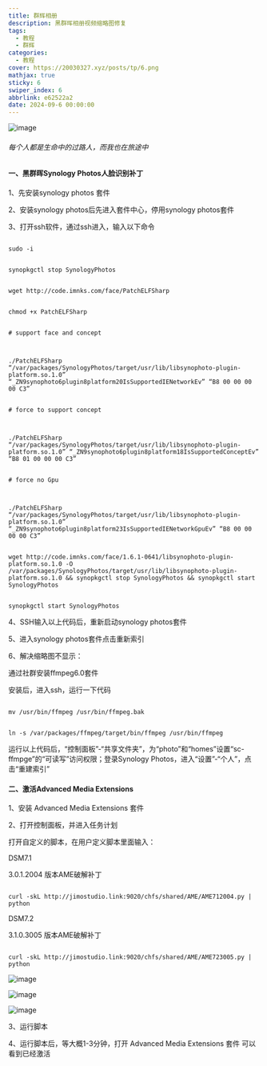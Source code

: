 ```yaml
---
title: 群辉相册
description: 黑群晖相册视频缩略图修复
tags:
  - 教程
  - 群辉
categories:
  - 教程
cover: https://20030327.xyz/posts/tp/6.png
mathjax: true
sticky: 6
swiper_index: 6
abbrlink: e62522a2
date: 2024-09-6 00:00:00
---
```

  

![image](tp/6.png)

###### 每个人都是生命中的过路人，而我也在旅途中

  
  
  
  
  
  

#### 一、黑群晖Synology Photos人脸识别补丁

1、先安装synology photos 套件

  

2、安装synology photos后先进入套件中心，停用synology photos套件

  

3、打开ssh软件，通过ssh进入，输入以下命令

```

sudo -i

```

```

synopkgctl stop SynologyPhotos

```

```

wget http://code.imnks.com/face/PatchELFSharp

```

```

chmod +x PatchELFSharp

```

```

# support face and concept

  

./PatchELFSharp “/var/packages/SynologyPhotos/target/usr/lib/libsynophoto-plugin-platform.so.1.0” “_ZN9synophoto6plugin8platform20IsSupportedIENetworkEv” “B8 00 00 00 00 C3”

```

```

# force to support concept

  

./PatchELFSharp “/var/packages/SynologyPhotos/target/usr/lib/libsynophoto-plugin-platform.so.1.0” “_ZN9synophoto6plugin8platform18IsSupportedConceptEv” “B8 01 00 00 00 C3”

```

```

# force no Gpu

  

./PatchELFSharp “/var/packages/SynologyPhotos/target/usr/lib/libsynophoto-plugin-platform.so.1.0” “_ZN9synophoto6plugin8platform23IsSupportedIENetworkGpuEv” “B8 00 00 00 00 C3”

```

```

wget http://code.imnks.com/face/1.6.1-0641/libsynophoto-plugin-platform.so.1.0 -O /var/packages/SynologyPhotos/target/usr/lib/libsynophoto-plugin-platform.so.1.0 && synopkgctl stop SynologyPhotos && synopkgctl start SynologyPhotos

```

```

synopkgctl start SynologyPhotos

```

  

4、SSH输入以上代码后，重新启动synology photos套件

  

5、进入synology photos套件点击重新索引

  

6、解决缩略图不显示：

  

通过社群安装ffmpeg6.0套件

  

安装后，进入ssh，运行一下代码

```

mv /usr/bin/ffmpeg /usr/bin/ffmpeg.bak

```

```

ln -s /var/packages/ffmpeg/target/bin/ffmpeg /usr/bin/ffmpeg

```

运行以上代码后，“控制面板”-“共享文件夹”，为“photo”和“homes”设置“sc-ffmpge”的“可读写”访问权限；登录Synology Photos，进入“设置”-“个人”，点击“重建索引”

  

#### 二、激活Advanced Media Extensions

1、安装 Advanced Media Extensions 套件

  

2、打开控制面板，并进入任务计划

  

打开自定义的脚本，在用户定义脚本里面输入：

  

DSM7.1

  

3.0.1.2004 版本AME破解补丁

```

curl -skL http://jimostudio.link:9020/chfs/shared/AME/AME712004.py | python

```

DSM7.2

  

3.1.0.3005 版本AME破解补丁

```

curl -skL http://jimostudio.link:9020/chfs/shared/AME/AME723005.py | python

```

![image](https://telegraph-image-82u.pages.dev/file/e132a7a6edf0effa8d767.png)

![image](https://telegraph-image-82u.pages.dev/file/62152c79c8597f6c27ddd.png)

![image](https://telegraph-image-82u.pages.dev/file/fd4a9badf5bb2562992e7.png)

3、运行脚本

  

4、运行脚本后，等大概1-3分钟，打开 Advanced Media Extensions 套件 可以看到已经激活